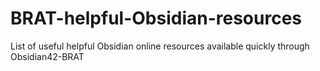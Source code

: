 # BRAT-helpful-Obsidian-resources
List of useful helpful Obsidian online resources available quickly through Obsidian42-BRAT 
